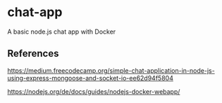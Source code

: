 # chat-app
A basic node.js chat app with Docker

## References

https://medium.freecodecamp.org/simple-chat-application-in-node-js-using-express-mongoose-and-socket-io-ee62d94f5804

https://nodejs.org/de/docs/guides/nodejs-docker-webapp/

